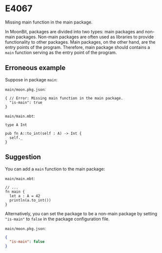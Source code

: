 # E4067

Missing main function in the main package.

In MoonBit, packages are divided into two types: main packages and non-main
packages. Non-main packages are often used as libraries to provide functionality
to other packages. Main packages, on the other hand, are the entry points of the
program. Therefore, main package should contains a `main` function serving as
the entry point of the program.

## Erroneous example

Suppose in package `main`:

`main/moon.pkg.json`:

```jsonc
{ // Error: Missing main function in the main package.
  "is-main": true
}
```

`main/main.mbt`:

```moonbit
type A Int

pub fn A::to_int(self : A) -> Int {
  self._
}
```

## Suggestion

You can add a `main` function to the main package:

`main/main.mbt`:

```moonbit
// ...
fn main {
  let a : A = 42
  println(a.to_int())
}
```

Alternatively, you can set the package to be a non-main package by setting
`"is-main"` to `false` in the package configuration file.

`main/moon.pkg.json`:

```json
{
  "is-main": false
}
```
